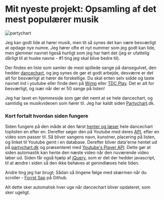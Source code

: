 # Mit nyeste projekt: Opsamling af det mest populærer musik

![](http://kevinsimper.dk/wp-content/uploads/2011/11/partychart1.jpg "partychart")

Jeg kan godt lide at hører musik, men tit så synes det kan være besværligt at opdage nye numre. Jeg hører ofte et nyt nummer som jeg godt kan lide, men glemmer navnet ligeså hurtigt som jeg har hørt det (jeg er ufattelig dårligt til at huske navne - #1 ting jeg skal blive bedre til).

Der findes en liste som samler de mest spillede sange på dansegulvet, den hedder [dancechart](http://djz.dk/dancechart), og jeg synes de gør et godt arbejde, desværre er det alt for besværligt at hører de forskellige. Du skal enten selv sidde og taste navnet ind i youtube eller finde dem på [Wimp](http://wimp.dk/wweb/index/) eller [TDC Play](http://musik.tdconline.dk/).
Det er alt for besværligt, og især når der er 50 sange på listen!

Jeg har lavet en hjemmeside som gør det nemt at se hele dancechart, og samtidig se musikvideoen som hører til. Jeg har kaldt siden [Partychart](http://partychart.dk).dk.

### Kort fortalt hvordan siden fungere

Siden fungere på den måde at den først [henter og læser](http://developer.yahoo.com/yql/) hele dancechart toplisten en efter en. Derefter søger den på Youtube med deres [API](http://code.google.com/apis/youtube/2.0/developers_guide_json.html), efter en video som passer til. Så bliver sangens navn, kunstner, placering på listen, og linket til Youtube gemt i en database. Derefter bliver data'erne hentet ud på [partychart.dk](http://partychart.dk) og præsenteret med [Youtube's Player API](http://www.tikku.com/jquery-youtube-tubeplayer-plugin). Dette gør at siden automastik kan hente den næste video når den nuværende video løber ud. Siden får også hjælp af [jQuery](http://jquery.com/), som er det der hedder javascript, til at ændre i siden så den ikke behøves at genindlæses hele tiden.

Andre ting jeg har brugt; Sådan så tingene følge med skærmen når du scroller - [Forrst Sap](https://github.com/Forrst/sap) på Github.

Alt dette sker automatisk hver uge når dancechart bliver opdateret, som sker ugeligt.